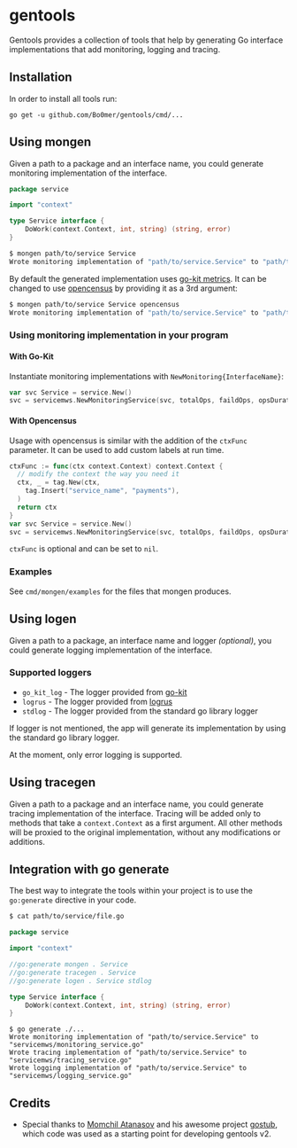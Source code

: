 # gentools

Gentools provides a collection of tools that help by generating Go interface
implementations that add monitoring, logging and tracing.

## Installation

In order to install all tools run:
```
go get -u github.com/Bo0mer/gentools/cmd/...
```

## Using mongen

Given a path to a package and an interface name, you could generate monitoring
implementation of the interface.

```go
package service

import "context"

type Service interface {
    DoWork(context.Context, int, string) (string, error)
}
```

```bash
$ mongen path/to/service Service
Wrote monitoring implementation of "path/to/service.Service" to "path/to/service/servicews/monitoring_service.go"
```

By default the generated implementation uses [go-kit metrics](https://github.com/go-kit/kit/tree/master/metrics). It can
be changed to use [opencensus](https://github.com/census-instrumentation/opencensus-go) by providing it as a 3rd
argument:

```bash
$ mongen path/to/service Service opencensus
Wrote monitoring implementation of "path/to/service.Service" to "path/to/service/servicews/monitoring_service.go"
```

### Using monitoring implementation in your program

#### With Go-Kit

Instantiate monitoring implementations with `NewMonitoring{InterfaceName}`:

```go
var svc Service = service.New()
svc = servicemws.NewMonitoringService(svc, totalOps, faildOps, opsDuration)
```

#### With Opencensus

Usage with opencensus is similar with the addition of the `ctxFunc` parameter. It can be used to add custom labels at
run time.

```go
ctxFunc := func(ctx context.Context) context.Context {
  // modify the context the way you need it
  ctx, _ = tag.New(ctx,
    tag.Insert("service_name", "payments"),
  )
  return ctx
}
var svc Service = service.New()
svc = servicemws.NewMonitoringService(svc, totalOps, faildOps, opsDuration, ctxFunc)
```

`ctxFunc` is optional and can be set to `nil`.

### Examples

See `cmd/mongen/examples` for the files that mongen produces.

## Using logen

Given a path to a package, an interface name and logger _(optional)_, you could generate logging
implementation of the interface. 

### Supported loggers
* `go_kit_log` - The logger provided from [go-kit](https://github.com/go-kit/kit)
* `logrus`  - The logger provided from [logrus](https://github.com/sirupsen/logrus)
* `stdlog`  - The logger provided from the standard go library logger

If logger is not mentioned, the app will generate its implementation by using the standard go library logger. 

At the moment, only error logging is supported.

## Using tracegen

Given a path to a package and an interface name, you could generate tracing
implementation of the interface. Tracing will be added only to methods that
take a `context.Context` as a first argument. All other methods will be proxied
to the original implementation, without any modifications or additions.

## Integration with go generate

The best way to integrate the tools within your project is to use the
`go:generate` directive in your code.

```bash
$ cat path/to/service/file.go
```

```go
package service

import "context"

//go:generate mongen . Service
//go:generate tracegen . Service
//go:generate logen . Service stdlog

type Service interface {
	DoWork(context.Context, int, string) (string, error)
}
```

```
$ go generate ./...
Wrote monitoring implementation of "path/to/service.Service" to "servicemws/monitoring_service.go"
Wrote tracing implementation of "path/to/service.Service" to "servicemws/tracing_service.go"
Wrote logging implementation of "path/to/service.Service" to "servicemws/logging_service.go"
```

## Credits

* Special thanks to [Momchil Atanasov](https://github.com/mokiat) and his
  awesome project [gostub](https://github.com/mokiat/gostub), which code was
  used as a starting point for developing gentools v2.
